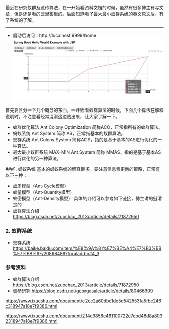 最近在研究蚁群及遗传算法，在一开始看资料文档的时候，虽然有很多博主有写文章，但是还是看的云里雾里的。后面知道看了最大最小蚁群系统的英文原文后，有了系统的了解。

---
- 启动后访问：http://localhost:9999/home
![avatar](presentation.jpg)

首先要区分一下几个概念的东西，一开始看蚁群算法的时候，下面几个算法在解释说明时，不注意看经常混淆这边贴出来，让大家了解一下。
- 蚁群优化算法 Ant Colony Optimization 简称ACO，正常指所有的蚁群算法。
- 蚂蚁系统 Ant System 简称 AS，正常指基本的蚁群算法。
- 蚁群系统 Ant Colony System 简称ACS，指的是基于基本的AS进行优化的一种算法。
- 最大最小蚁群系统 MAX–MIN Ant System 简称 MMAS，指的是基于基本AS进行优化的另一种算法。

###1. 蚂蚁系统
基本的蚂蚁系统的解释很多，要注意信息素更新的策略，正常有以下三种：
- 蚁周模型（Ant-Cycle模型）
- 蚁量模型（Ant-Quantity模型）
- 蚁密模型（Ant-Density模型）
具体的介绍可以参考如下链接，博主讲的挺清楚的
- 蚁群算法介绍 https://blog.csdn.net/zuochao_2013/article/details/71872950

### 2. 蚁群系统
- 蚁群系统
https://baike.baidu.com/item/%E8%9A%81%E7%BE%A4%E7%B3%BB%E7%BB%9F/20868488?fr=aladdin#4_3

### 参考资料

- 蚁群算法介绍
https://blog.csdn.net/zuochao_2013/article/details/71872950
- 调参研究
https://blog.csdn.net/georgesale/article/details/80466909



https://www.ixueshu.com/document/c2ce2a60dbe1de5d542553fa5fbc246c318947a18e7f9386.html

https://www.ixueshu.com/document/214c9856c461100722e7ebd48d8a8032318947a18e7f9386.html

